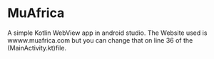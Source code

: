 # MuAfrica
A simple Kotlin WebView app in android studio.
The Website used is wwww.muafrica.com but you can change that on line 36 of the (MainActivity.kt)file.

